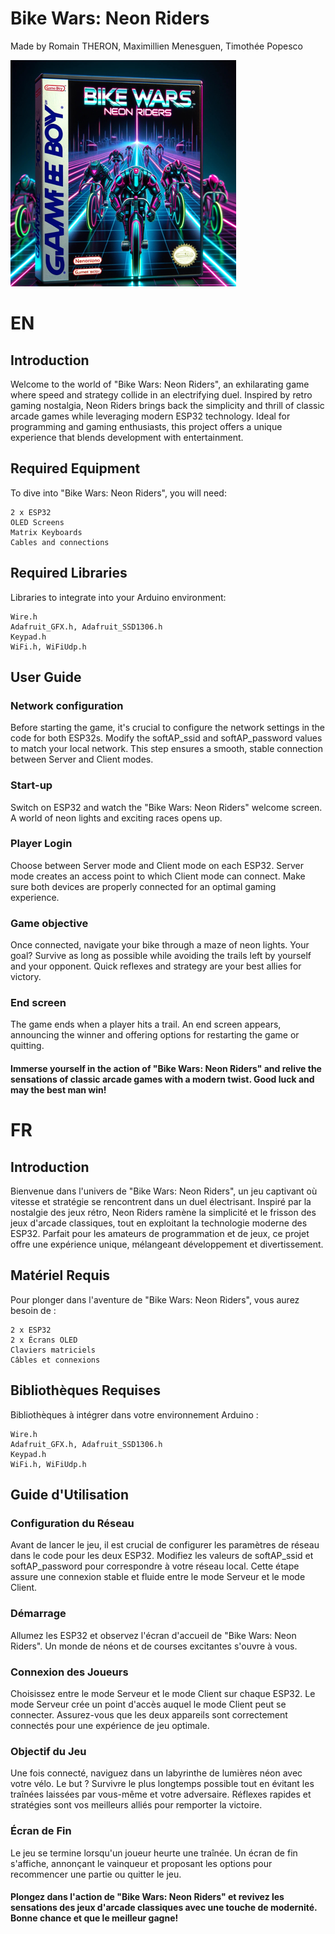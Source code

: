 # Bike Wars: Neon Riders
Made by Romain THERON, Maximillien Menesguen, Timothée Popesco

![La boite du jeu ( fait par une IA ) ](BikeWarsBoite2.png)

# EN
## Introduction

Welcome to the world of "Bike Wars: Neon Riders", an exhilarating game where speed and strategy collide in an electrifying duel. Inspired by retro gaming nostalgia, Neon Riders brings back the simplicity and thrill of classic arcade games while leveraging modern ESP32 technology. Ideal for programming and gaming enthusiasts, this project offers a unique experience that blends development with entertainment.

## Required Equipment

To dive into "Bike Wars: Neon Riders", you will need:

    2 x ESP32
    OLED Screens
    Matrix Keyboards
    Cables and connections

## Required Libraries

Libraries to integrate into your Arduino environment:

    Wire.h
    Adafruit_GFX.h, Adafruit_SSD1306.h
    Keypad.h
    WiFi.h, WiFiUdp.h


## User Guide
### Network configuration

Before starting the game, it's crucial to configure the network settings in the code for both ESP32s. Modify the softAP_ssid and softAP_password values to match your local network. This step ensures a smooth, stable connection between Server and Client modes.

### Start-up

Switch on ESP32 and watch the "Bike Wars: Neon Riders" welcome screen. A world of neon lights and exciting races opens up.

### Player Login

Choose between Server mode and Client mode on each ESP32. Server mode creates an access point to which Client mode can connect. Make sure both devices are properly connected for an optimal gaming experience.

### Game objective

Once connected, navigate your bike through a maze of neon lights. Your goal? Survive as long as possible while avoiding the trails left by yourself and your opponent. Quick reflexes and strategy are your best allies for victory.

### End screen

The game ends when a player hits a trail. An end screen appears, announcing the winner and offering options for restarting the game or quitting.



#### Immerse yourself in the action of "Bike Wars: Neon Riders" and relive the sensations of classic arcade games with a modern twist. Good luck and may the best man win!


# FR
## Introduction

Bienvenue dans l'univers de "Bike Wars: Neon Riders", un jeu captivant où vitesse et stratégie se rencontrent dans un duel électrisant. Inspiré par la nostalgie des jeux rétro, Neon Riders ramène la simplicité et le frisson des jeux d'arcade classiques, tout en exploitant la technologie moderne des ESP32. Parfait pour les amateurs de programmation et de jeux, ce projet offre une expérience unique, mélangeant développement et divertissement.
## Matériel Requis

Pour plonger dans l'aventure de "Bike Wars: Neon Riders", vous aurez besoin de :

    2 x ESP32
    2 x Écrans OLED
    Claviers matriciels
    Câbles et connexions

## Bibliothèques Requises

Bibliothèques à intégrer dans votre environnement Arduino :

    Wire.h
    Adafruit_GFX.h, Adafruit_SSD1306.h
    Keypad.h
    WiFi.h, WiFiUdp.h

## Guide d'Utilisation
### Configuration du Réseau

Avant de lancer le jeu, il est crucial de configurer les paramètres de réseau dans le code pour les deux ESP32. Modifiez les valeurs de softAP_ssid et softAP_password pour correspondre à votre réseau local. Cette étape assure une connexion stable et fluide entre le mode Serveur et le mode Client.

### Démarrage

Allumez les ESP32 et observez l'écran d'accueil de "Bike Wars: Neon Riders". Un monde de néons et de courses excitantes s'ouvre à vous.

### Connexion des Joueurs

Choisissez entre le mode Serveur et le mode Client sur chaque ESP32. Le mode Serveur crée un point d'accès auquel le mode Client peut se connecter. Assurez-vous que les deux appareils sont correctement connectés pour une expérience de jeu optimale.

### Objectif du Jeu

Une fois connecté, naviguez dans un labyrinthe de lumières néon avec votre vélo. Le but ? Survivre le plus longtemps possible tout en évitant les traînées laissées par vous-même et votre adversaire. Réflexes rapides et stratégies sont vos meilleurs alliés pour remporter la victoire.

### Écran de Fin

Le jeu se termine lorsqu'un joueur heurte une traînée. Un écran de fin s'affiche, annonçant le vainqueur et proposant les options pour recommencer une partie ou quitter le jeu.



#### Plongez dans l'action de "Bike Wars: Neon Riders" et revivez les sensations des jeux d'arcade classiques avec une touche de modernité. Bonne chance et que le meilleur gagne!
